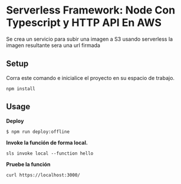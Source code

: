 # Serverless Framework: Node Con Typescript y HTTP API En AWS

Se crea un servicio para subir una imagen a S3 usando serverless la imagen resultante sera una url firmada


## Setup

Corra este comando e inicialice el proyecto en su espacio de trabajo.

```
npm install
```

## Usage

**Deploy**

```
$ npm run deploy:offline
```

**Invoke la función de forma local.**

```
sls invoke local --function hello
```

**Pruebe la función**

```
curl https://localhost:3000/
```
